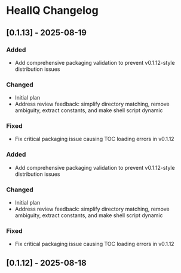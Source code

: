 # HealIQ Changelog

## [0.1.13] - 2025-08-19



### Added
- Add comprehensive packaging validation to prevent v0.1.12-style distribution issues

### Changed
- Initial plan
- Address review feedback: simplify directory matching, remove ambiguity, extract constants, and make shell script dynamic

### Fixed
- Fix critical packaging issue causing TOC loading errors in v0.1.12

### Added
- Add comprehensive packaging validation to prevent v0.1.12-style distribution issues

### Changed
- Initial plan
- Address review feedback: simplify directory matching, remove ambiguity, extract constants, and make shell script dynamic

### Fixed
- Fix critical packaging issue causing TOC loading errors in v0.1.12

## [0.1.12] - 2025-08-18
